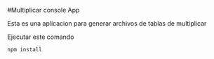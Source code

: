 #Multiplicar console App

Esta es una aplicacion para generar
archivos de tablas de multiplicar

Ejecutar este comando

```
npm install
```